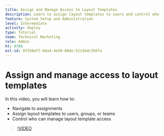 ```yaml
---
title: Assign and Manage Access to Layout Templates
description: Learn to assign layout templates to users and control who can manage access.
feature: System Setup and Administration
level: Intermediate
activity: deploy
type: Tutorial
team: Technical Marketing
role: Admin
kt: 8766
exl-id: 9f250af7-0da4-4e50-80de-52136dc350fa
---
```

# Assign and manage access to layout templates

In this video, you will learn how to:

* Navigate to assignments
* Assign layout templates to users, groups, or teams
* Control who can manage layout template access

>[!VIDEO](https://video.tv.adobe.com/v/335080/?quality=12)
